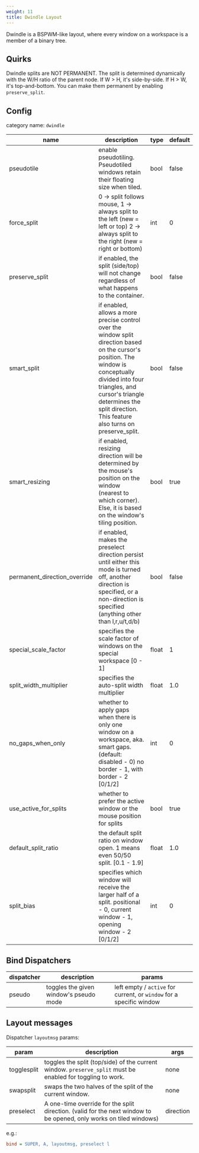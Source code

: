 ```yaml
---
weight: 11
title: Dwindle Layout
---
```


Dwindle is a BSPWM-like layout, where every window on a workspace is a member of
a binary tree.

## Quirks

Dwindle splits are NOT PERMANENT. The split is determined dynamically with the
W/H ratio of the parent node. If W > H, it's side-by-side. If H > W, it's
top-and-bottom. You can make them permanent by enabling `preserve_split`.

## Config

category name: `dwindle`

| name | description | type | default |
| --- | --- | --- | --- |
| pseudotile | enable pseudotiling. Pseudotiled windows retain their floating size when tiled. | bool | false |
| force_split | 0 -> split follows mouse, 1 -> always split to the left (new = left or top) 2 -> always split to the right (new = right or bottom) | int | 0 |
| preserve_split | if enabled, the split (side/top) will not change regardless of what happens to the container. | bool | false |
| smart_split | if enabled, allows a more precise control over the window split direction based on the cursor's position. The window is conceptually divided into four triangles, and cursor's triangle determines the split direction. This feature also turns on preserve_split. | bool | false |
| smart_resizing | if enabled, resizing direction will be determined by the mouse's position on the window (nearest to which corner). Else, it is based on the window's tiling position. | bool | true |
| permanent_direction_override | if enabled, makes the preselect direction persist until either this mode is turned off, another direction is specified, or a non-direction is specified (anything other than l,r,u/t,d/b) | bool | false |
| special_scale_factor | specifies the scale factor of windows on the special workspace [0 - 1] | float | 1 |
| split_width_multiplier | specifies the auto-split width multiplier | float | 1.0 |
| no_gaps_when_only | whether to apply gaps when there is only one window on a workspace, aka. smart gaps. (default: disabled - 0) no border - 1, with border - 2 [0/1/2] | int | 0 |
| use_active_for_splits | whether to prefer the active window or the mouse position for splits | bool | true |
| default_split_ratio | the default split ratio on window open. 1 means even 50/50 split. [0.1 - 1.9] | float | 1.0 |
| split_bias | specifies which window will receive the larger half of a split. positional - 0, current window - 1, opening window - 2 [0/1/2] | int | 0 |

## Bind Dispatchers

| dispatcher | description | params |
| --- | --- | --- |
| pseudo | toggles the given window's pseudo mode | left empty / `active` for current, or `window` for a specific window |

## Layout messages

Dispatcher `layoutmsg` params:

| param | description | args |
| --- | --- | --- |
| togglesplit | toggles the split (top/side) of the current window. `preserve_split` must be enabled for toggling to work. | none |
| swapsplit | swaps the two halves of the split of the current window. | none |
| preselect | A one-time override for the split direction. (valid for the next window to be opened, only works on tiled windows) | direction |

e.g.:

```ini
bind = SUPER, A, layoutmsg, preselect l
```
